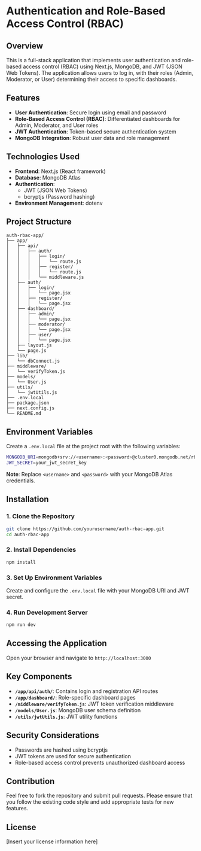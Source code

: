 # Authentication and Role-Based Access Control (RBAC)

## Overview

This is a full-stack application that implements user authentication and role-based access control (RBAC) using Next.js, MongoDB, and JWT (JSON Web Tokens). The application allows users to log in, with their roles (Admin, Moderator, or User) determining their access to specific dashboards.

## Features

- **User Authentication**: Secure login using email and password
- **Role-Based Access Control (RBAC)**: Differentiated dashboards for Admin, Moderator, and User roles
- **JWT Authentication**: Token-based secure authentication system
- **MongoDB Integration**: Robust user data and role management

## Technologies Used

- **Frontend**: Next.js (React framework)
- **Database**: MongoDB Atlas
- **Authentication**: 
  - JWT (JSON Web Tokens)
  - bcryptjs (Password hashing)
- **Environment Management**: dotenv

## Project Structure

```
auth-rbac-app/
├── app/
│   ├── api/
│   │   ├── auth/
│   │   │   ├── login/
│   │   │   │   └── route.js
│   │   │   ├── register/
│   │   │   │   └── route.js
│   │   │   └── middleware.js
│   ├── auth/
│   │   ├── login/
│   │   │   └── page.jsx
│   │   ├── register/
│   │   │   └── page.jsx
│   ├── dashboard/
│   │   ├── admin/
│   │   │   └── page.jsx
│   │   ├── moderator/
│   │   │   └── page.jsx
│   │   ├── user/
│   │   │   └── page.jsx
│   ├── layout.js
│   └── page.js
├── lib/
│   └── dbConnect.js
├── middleware/
│   └── verifyToken.js
├── models/
│   └── User.js
├── utils/
│   └── jwtUtils.js
├── .env.local
├── package.json
├── next.config.js
└── README.md
```

## Environment Variables

Create a `.env.local` file at the project root with the following variables:

```bash
MONGODB_URI=mongodb+srv://<username>:<password>@cluster0.mongodb.net/rbac_auth?retryWrites=true&w=majority
JWT_SECRET=your_jwt_secret_key
```

**Note**: Replace `<username>` and `<password>` with your MongoDB Atlas credentials.

## Installation

### 1. Clone the Repository

```bash
git clone https://github.com/yourusername/auth-rbac-app.git
cd auth-rbac-app
```

### 2. Install Dependencies

```bash
npm install
```

### 3. Set Up Environment Variables

Create and configure the `.env.local` file with your MongoDB URI and JWT secret.

### 4. Run Development Server

```bash
npm run dev
```

## Accessing the Application

Open your browser and navigate to `http://localhost:3000`

## Key Components

- **`/app/api/auth/`**: Contains login and registration API routes
- **`/app/dashboard/`**: Role-specific dashboard pages
- **`/middleware/verifyToken.js`**: JWT token verification middleware
- **`/models/User.js`**: MongoDB user schema definition
- **`/utils/jwtUtils.js`**: JWT utility functions

## Security Considerations

- Passwords are hashed using bcryptjs
- JWT tokens are used for secure authentication
- Role-based access control prevents unauthorized dashboard access

## Contribution

Feel free to fork the repository and submit pull requests. Please ensure that you follow the existing code style and add appropriate tests for new features.

## License

[Insert your license information here]